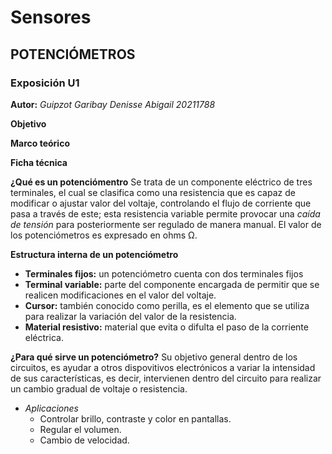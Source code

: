 # Sensores
## POTENCIÓMETROS
### Exposición U1 
**Autor:** *Guipzot Garibay Denisse Abigail 20211788*


**Objetivo**

**Marco teórico**

**Ficha técnica**

__¿Qué es un potenciómentro__
Se trata de un componente eléctrico de tres terminales, el cual se clasifica como una resistencia que es capaz de modificar o ajustar valor del voltaje, controlando el flujo de corriente que pasa a través de este; esta resistencia variable permite provocar una _caída de tensión_ para posteriormente ser regulado de manera manual. El valor de los potenciómetros es expresado en ohms Ω.

__Estructura interna de un potenciómetro__
* __Terminales fijos:__ un potenciómetro cuenta con dos terminales fijos
* __Terminal variable:__ parte del componente encargada de permitir que se realicen modificaciones en el valor del voltaje.
* __Cursor:__ también conocido como perilla, es el elemento que se utiliza para realizar la variación del valor de la resistencia. 
* __Material resistivo:__ material que evita o difulta el paso de la corriente eléctrica.

__¿Para qué sirve un potenciómetro?__
Su objetivo general dentro de los circuitos, es ayudar a otros dispovitivos electrónicos a variar la intensidad de sus características, es decir, intervienen dentro del circuito para realizar un cambio gradual de voltaje o resistencia.

* _Aplicaciones_
  * Controlar brillo, contraste y color en pantallas.
  * Regular el volumen.
  * Cambio de velocidad.
